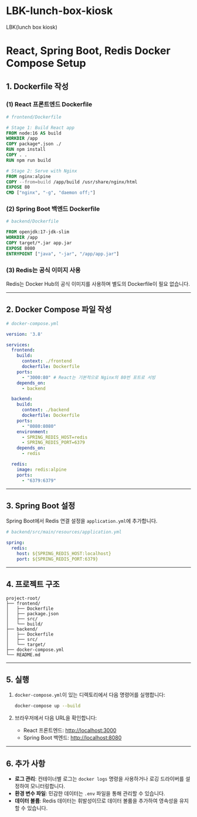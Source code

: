 # LBK-lunch-box-kiosk
LBK(lunch box kiosk)

# React, Spring Boot, Redis Docker Compose Setup

## 1. Dockerfile 작성

### (1) React 프론트엔드 Dockerfile

```dockerfile
# frontend/Dockerfile

# Stage 1: Build React app
FROM node:16 AS build
WORKDIR /app
COPY package*.json ./
RUN npm install
COPY . .
RUN npm run build

# Stage 2: Serve with Nginx
FROM nginx:alpine
COPY --from=build /app/build /usr/share/nginx/html
EXPOSE 80
CMD ["nginx", "-g", "daemon off;"]
```

### (2) Spring Boot 백엔드 Dockerfile

```dockerfile
# backend/Dockerfile

FROM openjdk:17-jdk-slim
WORKDIR /app
COPY target/*.jar app.jar
EXPOSE 8080
ENTRYPOINT ["java", "-jar", "/app/app.jar"]
```

### (3) Redis는 공식 이미지 사용
Redis는 Docker Hub의 공식 이미지를 사용하며 별도의 Dockerfile이 필요 없습니다.

---

## 2. Docker Compose 파일 작성

```yaml
# docker-compose.yml

version: '3.8'

services:
  frontend:
    build:
      context: ./frontend
      dockerfile: Dockerfile
    ports:
      - "3000:80" # React는 기본적으로 Nginx의 80번 포트로 서빙
    depends_on:
      - backend

  backend:
    build:
      context: ./backend
      dockerfile: Dockerfile
    ports:
      - "8080:8080"
    environment:
      - SPRING_REDIS_HOST=redis
      - SPRING_REDIS_PORT=6379
    depends_on:
      - redis

  redis:
    image: redis:alpine
    ports:
      - "6379:6379"
```

---

## 3. Spring Boot 설정

Spring Boot에서 Redis 연결 설정을 `application.yml`에 추가합니다.

```yaml
# backend/src/main/resources/application.yml

spring:
  redis:
    host: ${SPRING_REDIS_HOST:localhost}
    port: ${SPRING_REDIS_PORT:6379}
```

---

## 4. 프로젝트 구조

```
project-root/
├── frontend/
│   ├── Dockerfile
│   ├── package.json
│   ├── src/
│   └── build/
├── backend/
│   ├── Dockerfile
│   ├── src/
│   └── target/
├── docker-compose.yml
└── README.md
```

---

## 5. 실행

1. `docker-compose.yml`이 있는 디렉토리에서 다음 명령어를 실행합니다:
   ```bash
   docker-compose up --build
   ```

2. 브라우저에서 다음 URL을 확인합니다:
   - React 프론트엔드: [http://localhost:3000](http://localhost:3000)
   - Spring Boot 백엔드: [http://localhost:8080](http://localhost:8080)

---

## 6. 추가 사항

- **로그 관리**: 컨테이너별 로그는 `docker logs` 명령을 사용하거나 로깅 드라이버를 설정하여 모니터링합니다.
- **환경 변수 파일**: 민감한 데이터는 `.env` 파일을 통해 관리할 수 있습니다.
- **데이터 볼륨**: Redis 데이터는 휘발성이므로 데이터 볼륨을 추가하여 영속성을 유지할 수 있습니다. 
